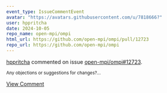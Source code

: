 ```yaml
---
event_type: IssueCommentEvent
avatar: "https://avatars.githubusercontent.com/u/7818666?"
user: hppritcha
date: 2024-10-05
repo_name: open-mpi/ompi
html_url: https://github.com/open-mpi/ompi/pull/12723
repo_url: https://github.com/open-mpi/ompi
---
```


<a href='https://github.com/hppritcha' target='_blank'>hppritcha</a> commented on issue <a href='https://github.com/open-mpi/ompi/pull/12723' target='_blank'>open-mpi/ompi#12723</a>.

<small>Any objections or suggestions for changes?...</small>

<a href='https://github.com/open-mpi/ompi/pull/12723' target='_blank'>View Comment</a>